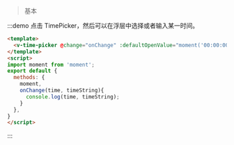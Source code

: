 > 基本

:::demo 点击 TimePicker，然后可以在浮层中选择或者输入某一时间。

```html
<template>
  <v-time-picker @change="onChange" :defaultOpenValue="moment('00:00:00', 'HH:mm:ss')"></v-time-picker>
</template>
<script>
import moment from 'moment';
export default {
  methods: {
    moment,
    onChange(time, timeString){
      console.log(time, timeString);
    }
  },
}
</script>
```
:::